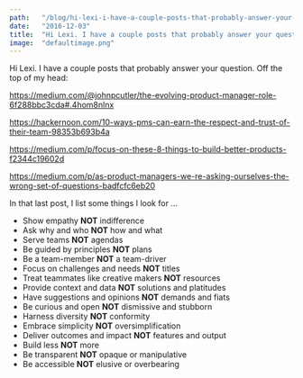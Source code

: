 ```yaml
---
path:	"/blog/hi-lexi-i-have-a-couple-posts-that-probably-answer-your-question-off-the-top-of-my-head"
date:	"2016-12-03"
title:	"Hi Lexi. I have a couple posts that probably answer your question. Off the top of my head:"
image:	"defaultimage.png"
---
```


Hi Lexi. I have a couple posts that probably answer your question. Off the top of my head:

<https://medium.com/@johnpcutler/the-evolving-product-manager-role-6f288bbc3cda#.4hom8nlnx>

<https://hackernoon.com/10-ways-pms-can-earn-the-respect-and-trust-of-their-team-98353b693b4a>

<https://medium.com/p/focus-on-these-8-things-to-build-better-products-f2344c19602d>

<https://medium.com/p/as-product-managers-we-re-asking-ourselves-the-wrong-set-of-questions-badfcfc6eb20>

In that last post, I list some things I look for …

* Show empathy **NOT** indifference
* Ask why and who **NOT** how and what
* Serve teams **NOT** agendas
* Be guided by principles **NOT** plans
* Be a team-member **NOT** a team-driver
* Focus on challenges and needs **NOT** titles
* Treat teammates like creative makers **NOT** resources
* Provide context and data **NOT** solutions and platitudes
* Have suggestions and opinions **NOT** demands and fiats
* Be curious and open **NOT** dismissive and stubborn
* Harness diversity **NOT** conformity
* Embrace simplicity **NOT** oversimplification
* Deliver outcomes and impact **NOT** features and output
* Build less **NOT** more
* Be transparent **NOT** opaque or manipulative
* Be accessible **NOT** elusive or overbearing
